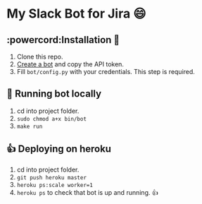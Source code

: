 # My Slack Bot for Jira :smile:

## :powercord:Installation :100:

1. Clone this repo.
2. [Create a bot](https://my.slack.com/services/new/bot) and copy the API token.
3. Fill `bot/config.py` with your credentials. This step is required.

## :100: Running bot locally

1. cd into project folder.
2. `sudo chmod a+x bin/bot`
3. `make run`

##  :thumbsup: Deploying on heroku

1. cd into project folder.
2. `git push heroku master`
3. `heroku ps:scale worker=1`
4. `heroku ps` to check that bot is up and running. :thumbsup:
